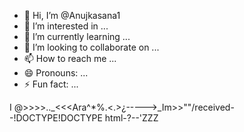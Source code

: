 - 👋 Hi, I’m @Anujkasana1
- 👀 I’m interested in ...
- 🌱 I’m currently learning ...
- 💞️ I’m looking to collaborate on ...
- 📫 How to reach me ...
- 😄 Pronouns: ...
- ⚡ Fun fact: ... 

<!---
Anujkasana1/Anujkasana1 is a ✨ special ✨ repository because its `README.md` (this file) appears on your GitHub profile.
You can click the Preview link to take a look at your changes.
--->
I @>>>>.._<<<Ara^*%.<.>¿----->_Im>>""/received--!DOCTYPE!DOCTYPE html-?--'ZZZ




